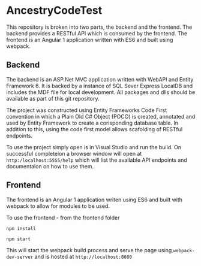 # AncestryCodeTest

This repository is broken into two parts, the backend and the frontend. The backend provides a RESTful API which is consumed by the frontend. The frontend is an Angular 1 application written with ES6 and built using webpack.

## Backend
The backend is an ASP.Net MVC application written with WebAPI and Entity Framework 6. It is backed by a instance of SQL Sever Express LocalDB and includes the MDF file for local development. All packages and dlls should be available as part of this git repository.

The project was constructed using Entity Frameworks Code First convention in which a Plain Old C# Object (POCO) is created, annotated and used by Entity Framework to create a corisponding database table. In addition to this, using the code first model allows scafolding of RESTful endpoints.

To use the project simply open is in Visual Studio and run the build. On successful completeion a browser window will open at `http:/localhost:5555/help` which will list the available API endpoints and documentaion on how to use them.

## Frontend
The frontend is an Angular 1 application writen using ES6 and built with webpack to allow for modules to be used. 

To use the frontend - from the frontend folder 

`npm install`

`npm start`

This will start the webpack build process and serve the page using `webpack-dev-server` and is hosted at `http://localhost:8080`
